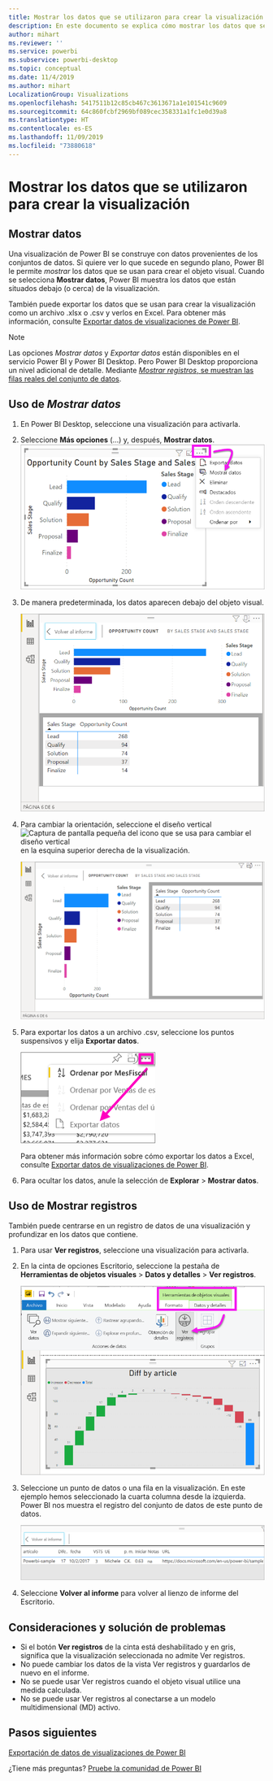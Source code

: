 ```yaml
---
title: Mostrar los datos que se utilizaron para crear la visualización de Power BI
description: En este documento se explica cómo mostrar los datos que se usaron para crear un objeto visual en Power BI y cómo exportar esos datos a un archivo .csv.
author: mihart
ms.reviewer: ''
ms.service: powerbi
ms.subservice: powerbi-desktop
ms.topic: conceptual
ms.date: 11/4/2019
ms.author: mihart
LocalizationGroup: Visualizations
ms.openlocfilehash: 5417511b12c85cb467c3613671a1e101541c9609
ms.sourcegitcommit: 64c860fcbf2969bf089cec358331a1fc1e0d39a8
ms.translationtype: HT
ms.contentlocale: es-ES
ms.lasthandoff: 11/09/2019
ms.locfileid: "73880618"
---
```

# <a name="show-the-data-that-was-used-to-create-the-visualization"></a>Mostrar los datos que se utilizaron para crear la visualización
## <a name="show-data"></a>Mostrar datos
Una visualización de Power BI se construye con datos provenientes de los conjuntos de datos. Si quiere ver lo que sucede en segundo plano, Power BI le permite *mostrar* los datos que se usan para crear el objeto visual. Cuando se selecciona **Mostrar datos**, Power BI muestra los datos que están situados debajo (o cerca) de la visualización.

También puede exportar los datos que se usan para crear la visualización como un archivo .xlsx o .csv y verlos en Excel. Para obtener más información, consulte [Exportar datos de visualizaciones de Power BI](power-bi-visualization-export-data.md).

> [!NOTE]
> Las opciones *Mostrar datos* y *Exportar datos* están disponibles en el servicio Power BI y Power BI Desktop. Pero Power BI Desktop proporciona un nivel adicional de detalle. Mediante [*Mostrar registros*, se muestran las filas reales del conjunto de datos](../desktop-see-data-see-records.md).
> 
> 

## <a name="using-show-data"></a>Uso de *Mostrar datos* 
1. En Power BI Desktop, seleccione una visualización para activarla.

2. Seleccione **Más opciones** (...) y, después, **Mostrar datos**. 
    ![Mostrar opción para mostrar datos](media/service-reports-show-data/power-bi-more-action.png)


3. De manera predeterminada, los datos aparecen debajo del objeto visual.
   
   ![Presentación vertical de objeto visual y datos](media/service-reports-show-data/power-bi-show-data-below.png)

4. Para cambiar la orientación, seleccione el diseño vertical ![Captura de pantalla pequeña del icono que se usa para cambiar el diseño vertical](media/service-reports-show-data/power-bi-vertical-icon-new.png) en la esquina superior derecha de la visualización.
   
   ![Presentación horizontal de objeto visual y datos](media/service-reports-show-data/power-bi-show-data-side.png)
5. Para exportar los datos a un archivo .csv, seleccione los puntos suspensivos y elija **Exportar datos**.
   
    ![Selección de Exportar datos](media/service-reports-show-data/power-bi-export-data-new.png)
   
    Para obtener más información sobre cómo exportar los datos a Excel, consulte [Exportar datos de visualizaciones de Power BI](power-bi-visualization-export-data.md).
6. Para ocultar los datos, anule la selección de **Explorar** > **Mostrar datos**.

## <a name="using-show-records"></a>Uso de Mostrar registros
También puede centrarse en un registro de datos de una visualización y profundizar en los datos que contiene. 

1. Para usar **Ver registros**, seleccione una visualización para activarla. 

2. En la cinta de opciones Escritorio, seleccione la pestaña de **Herramientas de objetos visuales**  > **Datos y detalles**  > **Ver registros**. 

    ![Captura de pantalla con la opción Ver registros seleccionada.](media/service-reports-show-data/power-bi-see-record.png)

3. Seleccione un punto de datos o una fila en la visualización. En este ejemplo hemos seleccionado la cuarta columna desde la izquierda. Power BI nos muestra el registro del conjunto de datos de este punto de datos.

    ![Captura de pantalla de un registro individual de un conjunto.](media/service-reports-show-data/power-bi-row.png)

4. Seleccione **Volver al informe** para volver al lienzo de informe del Escritorio. 

## <a name="considerations-and-troubleshooting"></a>Consideraciones y solución de problemas

- Si el botón **Ver registros** de la cinta está deshabilitado y en gris, significa que la visualización seleccionada no admite Ver registros.
- No puede cambiar los datos de la vista Ver registros y guardarlos de nuevo en el informe.
- No se puede usar Ver registros cuando el objeto visual utilice una medida calculada.
- No se puede usar Ver registros al conectarse a un modelo multidimensional (MD) activo.  

## <a name="next-steps"></a>Pasos siguientes
[Exportación de datos de visualizaciones de Power BI](power-bi-visualization-export-data.md)    

¿Tiene más preguntas? [Pruebe la comunidad de Power BI](https://community.powerbi.com/)

